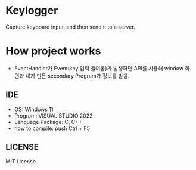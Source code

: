 # Keylogger
Capture keyboard input, and then send it to a server.

# How project works 
- EventHandler가 Event(key 입력 들어옴)가 발생하면 API를 사용해 window 화면과 내가 만든 secondary Program가 정보를 받음.


## IDE
- OS: Windows 11
- Program: VISUAL STUDIO 2022
- Language Package: C, C++
- how to compile: push Ctrl + F5


## LICENSE
MIT License
